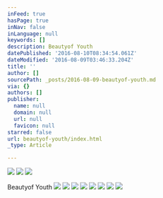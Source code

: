 ```yaml
---
inFeed: true
hasPage: true
inNav: false
inLanguage: null
keywords: []
description: Beautyof Youth
datePublished: '2016-08-10T08:34:54.061Z'
dateModified: '2016-08-09T03:46:33.204Z'
title: ''
author: []
sourcePath: _posts/2016-08-09-beautyof-youth.md
via: {}
authors: []
publisher:
  name: null
  domain: null
  url: null
  favicon: null
starred: false
url: beautyof-youth/index.html
_type: Article

---
```

![](https://the-grid-user-content.s3-us-west-2.amazonaws.com/83c11a2c-f634-4266-8954-cff328ab0a5c.jpg)
![](https://the-grid-user-content.s3-us-west-2.amazonaws.com/5d3d4679-af9c-43fe-8bd9-8f3fe504e1ce.jpg)
![](https://the-grid-user-content.s3-us-west-2.amazonaws.com/86be7457-76db-4cbd-a176-1e12fbd7eddb.jpg)

Beautyof Youth
![](https://the-grid-user-content.s3-us-west-2.amazonaws.com/0632c45f-b440-4fea-84e9-c89200782f56.jpg)
![](https://the-grid-user-content.s3-us-west-2.amazonaws.com/efd349eb-b2f0-4e02-8fa5-b770dcd757f1.jpg)
![](https://the-grid-user-content.s3-us-west-2.amazonaws.com/bb2edf85-880c-43a5-806b-f99c7d579ab8.jpg)
![](https://the-grid-user-content.s3-us-west-2.amazonaws.com/9aa6184c-456a-4f38-8e37-07c271b31de2.jpg)
![](https://the-grid-user-content.s3-us-west-2.amazonaws.com/7d7e5c52-683b-433c-a55c-222c3fb9c4b6.jpg)
![](https://the-grid-user-content.s3-us-west-2.amazonaws.com/c0e95fa9-a62f-4ea2-b8ad-b3197a932ebc.jpg)
![](https://the-grid-user-content.s3-us-west-2.amazonaws.com/a87e6dff-a73c-4c46-8262-a6f1848f3bd5.jpg)
![](https://the-grid-user-content.s3-us-west-2.amazonaws.com/24302031-c5ae-4441-899d-e875a3296c86.jpg)